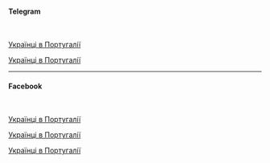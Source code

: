 
#### Telegram

</br>

[Українці в Португалії](https://t.me/portugal24ua)

[Українці в Португалії](https://t.me/naym_portugal)



***
#### Facebook

</br>

[Українці в Португалії](https://www.facebook.com/groups/193136084500172/?ref=)

[Українці в Португалії](https://www.facebook.com/groups/1832356113758345/?ref=share)

[Українці в Португалії](https://www.facebook.com/groups/985397991617477/?ref=share)